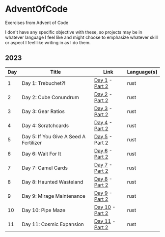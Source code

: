 # AdventOfCode

Exercises from Advent of Code

I don't have any specific objective with these, so projects may be in whatever language I feel like and might choose to emphasize whatever skill or aspect I feel like writing in as I do them.

## 2023

| Day | Title                                  | Link                                                                                                  | Language(s) |
| --- | -------------------------------------- | ----------------------------------------------------------------------------------------------------- | ----------- |
| 1   | Day 1: Trebuchet?!         		       | [Day 1](https://adventofcode.com/2023/day/1) - [Part 2](https://adventofcode.com/2023/day/1#part2)    | rust        |
| 2   | Day 2: Cube Conundrum				       | [Day 2](https://adventofcode.com/2023/day/2) - [Part 2](https://adventofcode.com/2023/day/2#part2)    | rust        |
| 3   | Day 3: Gear Ratios					       | [Day 3](https://adventofcode.com/2023/day/3) - [Part 2](https://adventofcode.com/2023/day/3#part2)    | rust        |
| 4   | Day 4: Scratchcards				       | [Day 4](https://adventofcode.com/2023/day/4) - [Part 2](https://adventofcode.com/2023/day/4#part2)    | rust        |
| 5   | Day 5: If You Give A Seed A Fertilizer | [Day 5](https://adventofcode.com/2023/day/5) - [Part 2](https://adventofcode.com/2023/day/5#part2)    | rust        |
| 6   | Day 6: Wait For It					       | [Day 6](https://adventofcode.com/2023/day/6) - [Part 2](https://adventofcode.com/2023/day/6#part2)    | rust        |
| 7   | Day 7: Camel Cards					       | [Day 7](https://adventofcode.com/2023/day/7) - [Part 2](https://adventofcode.com/2023/day/7#part2)    | rust        |
| 8   | Day 8: Haunted Wasteland			       | [Day 8](https://adventofcode.com/2023/day/8) - [Part 2](https://adventofcode.com/2023/day/8#part2)    | rust        |
| 9   | Day 9: Mirage Maintenance			       | [Day 9](https://adventofcode.com/2023/day/9) - [Part 2](https://adventofcode.com/2023/day/9#part2)    | rust        |
| 10  | Day 10: Pipe Maze					       | [Day 10](https://adventofcode.com/2023/day/10) - [Part 2](https://adventofcode.com/2023/day/10#part2) | rust        |
| 11  | Day 11: Cosmic Expansion			       | [Day 11](https://adventofcode.com/2023/day/11) - [Part 2](https://adventofcode.com/2023/day/11#part2) | rust        |
